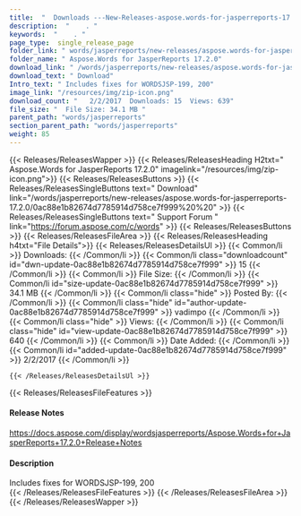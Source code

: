 ```yaml
---
title:  "  Downloads ---New-Releases-aspose.words-for-jasperreports-17.2.0 . " 
description:  "    . " 
keywords:  "    . " 
page_type:  single_release_page
folder_link: " words/jasperreports/new-releases/aspose.words-for-jasperreports-17.2.0/"
folder_name: " Aspose.Words for JasperReports 17.2.0"
download_link: " /words/jasperreports/new-releases/aspose.words-for-jasperreports-17.2.0/0ac88e1b82674d7785914d758ce7f999"
download_text: " Download"
Intro_text: " Includes fixes for WORDSJSP-199, 200"
image_link: "/resources/img/zip-icon.png"
download_count: "   2/2/2017  Downloads: 15  Views: 639"
file_size: "  File Size: 34.1 MB "
parent_path: "words/jasperreports"
section_parent_path: "words/jasperreports"
weight: 85
---
```


{{< Releases/ReleasesWapper >}}
  {{< Releases/ReleasesHeading H2txt=" Aspose.Words for JasperReports 17.2.0" imagelink="/resources/img/zip-icon.png">}}
  {{< Releases/ReleasesButtons >}}
    {{< Releases/ReleasesSingleButtons text=" Download" link="/words/jasperreports/new-releases/aspose.words-for-jasperreports-17.2.0/0ac88e1b82674d7785914d758ce7f999%20%20" >}}
    {{< Releases/ReleasesSingleButtons text=" Support Forum " link="https://forum.aspose.com/c/words" >}}
  {{< Releases/ReleasesButtons >}}
  {{< Releases/ReleasesFileArea >}}
    {{< Releases/ReleasesHeading h4txt="File Details">}}
    {{< Releases/ReleasesDetailsUl >}}
            {{< Common/li  >}} Downloads: {{< /Common/li >}} 
      {{< Common/li class="downloadcount" id="dwn-update-0ac88e1b82674d7785914d758ce7f999" >}} 15 {{< /Common/li >}} 
      {{< Common/li  >}} File Size: {{< /Common/li >}} 
      {{< Common/li id="size-update-0ac88e1b82674d7785914d758ce7f999" >}} 34.1 MB {{< /Common/li >}} 
      {{< Common/li  class="hide" >}} Posted By: {{< /Common/li >}} 
      {{< Common/li class="hide" id="author-update-0ac88e1b82674d7785914d758ce7f999" >}} vadimpo {{< /Common/li >}} 
      {{< Common/li class="hide"  >}} Views: {{< /Common/li >}} 
      {{< Common/li class="hide" id="view-update-0ac88e1b82674d7785914d758ce7f999" >}} 640 {{< /Common/li >}} 
      {{< Common/li  >}} Date Added: {{< /Common/li >}} 
      {{< Common/li id="added-update-0ac88e1b82674d7785914d758ce7f999" >}} 2/2/2017 {{< /Common/li >}} 

    {{< /Releases/ReleasesDetailsUl >}}

  {{< Releases/ReleasesFileFeatures >}}
      <h4>Release Notes</h4><div><a href="https://docs.aspose.com/display/wordsjasperreports/Aspose.Words+for+JasperReports+17.2.0+Release+Notes">https://docs.aspose.com/display/wordsjasperreports/Aspose.Words+for+JasperReports+17.2.0+Release+Notes</a></div><h4>Description</h4><div class="HTMLDescription">Includes fixes for WORDSJSP-199, 200</div>
  {{< /Releases/ReleasesFileFeatures >}}
 {{< /Releases/ReleasesFileArea >}}
{{< /Releases/ReleasesWapper >}}


